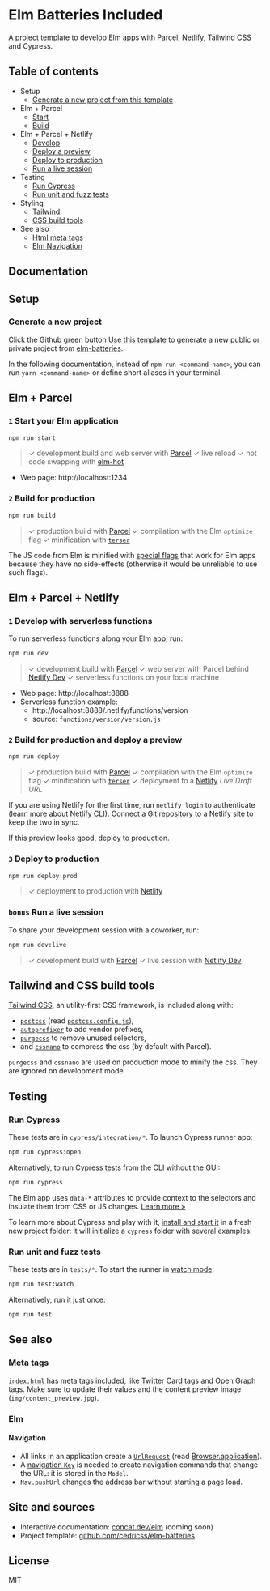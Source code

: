 # Elm Batteries Included

A project template to develop Elm apps with Parcel, Netlify, Tailwind CSS and Cypress.

## Table of contents

- Setup
  - [Generate a new project from this template](#generate-a-new-project)
- Elm + Parcel
  - [Start](#-1-start-your-elm-application)
  - [Build](#-2-build-for-production)
- Elm + Parcel + Netlify
  - [Develop](#-1-develop-with-serverless-functions)
  - [Deploy a preview](#-2-build-for-production-and-deploy-a-preview)
  - [Deploy to production](#-3-deploy-to-production)
  - [Run a live session](#-bonus-run-a-live-session)
- Testing
  - [Run Cypress](#run-cypress)
  - [Run unit and fuzz tests](#run-unit-and-fuzz-tests)
- Styling
  - [Tailwind](#tailwind-and-css-build-tools)
  - [CSS build tools](#tailwind-and-css-build-tools)
- See also
  - [Html meta tags](#meta-tags)
  - [Elm Navigation](#navigation)

## Documentation

## Setup

### Generate a new project

Click the Github green button [Use this template](https://github.com/cedricss/elm-batteries/generate) to generate a new public or private project from [elm-batteries](https://github.com/cedricss/elm-batteries).

In the following documentation, instead of `npm run <command-name>`, you can run `yarn <command-name>` or define short aliases in your terminal.

## Elm + Parcel

### `1` Start your Elm application

```bash
npm run start
```

> ✓ development build and web server with [Parcel](https://parceljs.org/)
> ✓ live reload
> ✓ hot code swapping with [elm-hot](https://github.com/klazuka/elm-hot)

- Web page: http://localhost:1234

### `2` Build for production

```bash
npm run build
```

> ✓ production build with [Parcel](https://parceljs.org/)
> ✓ compilation with the Elm `optimize` flag
> ✓ minification with [`terser`](https://github.com/terser-js/terser)

The JS code from Elm is minified with [special flags](https://elm-lang.org/0.19.0/optimize) that work for Elm apps because they have no side-effects (otherwise it would be unreliable to use such flags).

## Elm + Parcel + Netlify

### `1` Develop with serverless functions

To run serverless functions along your Elm app, run:

```bash
npm run dev
```

> ✓ development build with [Parcel](https://parceljs.org/)
> ✓ web server with Parcel behind [Netlify Dev](https://www.netlify.com/docs/cli/#netlify-dev-beta)
> ✓ serverless functions on your local machine

- Web page: http://localhost:8888
- Serverless function example:
  - http://localhost:8888/.netlify/functions/version
  - source: `functions/version/version.js`

### `2` Build for production and deploy a preview

```bash
npm run deploy
```

> ✓ production build with [Parcel](https://parceljs.org/)
> ✓ compilation with the Elm `optimize` flag
> ✓ minification with [`terser`](https://github.com/terser-js/terser)
> ✓ deployment to a [Netlify](https://www.netlify.com/docs/welcome/) _Live Draft URL_

If you are using Netlify for the first time, run `netlify login` to authenticate (learn more about [Netlify CLI](https://www.netlify.com/docs/cli/)). [Connect a Git repository](https://www.netlify.com/docs/continuous-deployment/) to a Netlify site to keep the two in sync.

If this preview looks good, deploy to production.

### `3` Deploy to production

```bash
npm run deploy:prod
```

> ✓ deployment to production with [Netlify](https://www.netlify.com/docs/welcome/)

### `bonus` Run a live session

To share your development session with a coworker, run:

```bash
npm run dev:live
```

> ✓ development build with [Parcel](https://parceljs.org/)
> ✓ live session with [Netlify Dev](https://www.netlify.com/docs/welcome/)

## Tailwind and CSS build tools

[Tailwind CSS](https://tailwindcss.com/), an utility-first CSS framework, is included along with:

- [`postcss`](https://postcss.org/) (read [`postcss.config.js`](postcss.config.js)),
- [`autoprefixer`](https://github.com/postcss/autoprefixer) to add vendor prefixes,
- [`purgecss`](https://github.com/FullHuman/purgecss) to remove unused selectors,
- and [`cssnano`](https://cssnano.co/) to compress the css (by default with Parcel).

`purgecss` and `cssnano` are used on production mode to minify the css. They are ignored on development mode.

## Testing

### Run Cypress

These tests are in `cypress/integration/*`. To launch Cypress runner app:

```bash
npm run cypress:open
```

Alternatively, to run Cypress tests from the CLI without the GUI:

```bash
npm run cypress
```

The Elm app uses `data-*` attributes to provide context to the selectors and insulate them from CSS or JS changes. [Learn more »](https://docs.cypress.io/guides/references/best-practices.html#Selecting-Elements)

To learn more about Cypress and play with it, [install and start it](https://docs.cypress.io/guides/getting-started/installing-cypress.html#Installing) in a fresh new project folder: it will initialize a `cypress` folder with several examples.

### Run unit and fuzz tests

These tests are in `tests/*`. To start the runner in [watch mode](https://github.com/rtfeldman/node-test-runner#--watch):

```bash
npm run test:watch
```

Alternatively, run it just once:

```bash
npm run test
```

## See also

### Meta tags

[`index.html`](index.html) has meta tags included, like [Twitter Card](https://developer.twitter.com/en/docs/tweets/optimize-with-cards/guides/getting-started.html) tags and Open Graph tags. Make sure to update their values and the content preview image (`img/content_preview.jpg`).

### Elm

#### Navigation

- All links in an application create a [`UrlRequest`](https://package.elm-lang.org/packages/elm/browser/latest/Browser#UrlRequest) (read [Browser.application](https://package.elm-lang.org/packages/elm/browser/latest/Browser#application)).
- A [navigation `Key`](https://package.elm-lang.org/packages/elm/browser/latest/Browser-Navigation#Key) is needed to create navigation commands that change the URL: it is stored in the `Model`.
- `Nav.pushUrl` changes the address bar without starting a page load.

## Site and sources

- Interactive documentation: [concat.dev/elm](https://concat.dev/elm) (coming soon)
- Project template: [github.com/cedricss/elm-batteries](https://github.com/cedricss/elm-batteries)

## License

MIT
